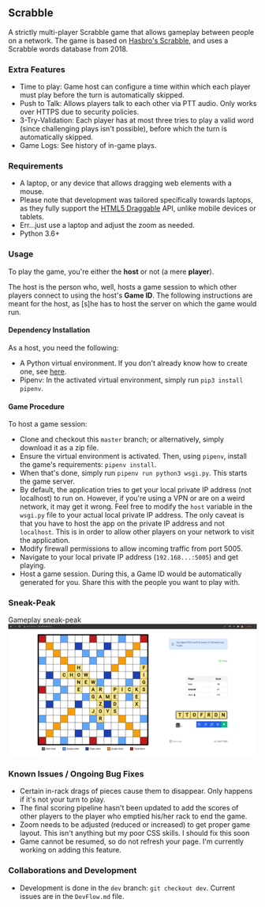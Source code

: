 ## Scrabble
A strictly multi-player Scrabble game that allows gameplay between people on a network. The game is based on [Hasbro's Scrabble](https://scrabble.hasbro.com/en-us), and uses a Scrabble words database from 2018.

### Extra Features
- Time to play: Game host can configure a time within which each player must play before the turn is automatically skipped.
- Push to Talk: Allows players talk to each other via PTT audio. Only works over HTTPS due to security policies.
- 3-Try-Validation: Each player has at most three tries to play a valid word (since challenging plays isn't possible), before which the turn is automatically skipped.
- Game Logs: See history of in-game plays.

### Requirements
- A laptop, or any device that allows dragging web elements with a mouse.
- Please note that development was tailored specifically towards laptops, as they fully support the [HTML5 Draggable](https://developer.mozilla.org/en-US/docs/Web/API/HTML_Drag_and_Drop_API) API, unlike mobile devices or tablets.
- Err...just use a laptop and adjust the zoom as needed.
- Python 3.6+

### Usage
To play the game, you're either the **host** or not (a mere **player**). 

The host is the person who, well, hosts a game session to which other players connect to using the host's **Game ID**.
 The following instructions are meant for the host, as [s]he has to host the server on which the game would run.

#### Dependency Installation
As a host, you need the following:
- A Python virtual environment. If you don't already know how to create one, see [here](https://realpython.com/lessons/creating-virtual-environment/).
- Pipenv: In the activated virtual environment, simply run `pip3 install pipenv`.

#### Game Procedure
 To host a game session:

- Clone and checkout this `master` branch; or alternatively, simply download it as a zip file.
- Ensure the virtual environment is activated. Then, using `pipenv`, install the game's requirements: `pipenv install`.
- When that's done, simply run `pipenv run python3 wsgi.py`. This starts the game server.
- By default, the application tries to get your local private IP address (not localhost) to run on. However, if you're using a VPN or are on a weird network, it may get it wrong. Feel free to modify the `host` variable in the `wsgi.py` file to your actual local private IP address. The only caveat is that you have to host the app on the private IP address and not `localhost`. This is in order to allow other players on your network to visit the application. 
- Modify firewall permissions to allow incoming traffic from port 5005.
- Navigate to your local private IP address (`192.168...:5005`) and get playing. 
- Host a game session. During this, a Game ID would be automatically generated for you. Share this with the people you want to play with.

### Sneak-Peak
Gameplay sneak-peak
![](gameplay.png)

### Known Issues / Ongoing Bug Fixes
- Certain in-rack drags of pieces cause them to disappear. Only happens if it's not your turn to play.
- The final scoring pipeline hasn't been updated to add the scores of other players to the player who emptied his/her rack to end the game.
- Zoom needs to be adjusted (reduced or increased) to get proper game layout. This isn't anything but my poor CSS skills. I should fix this soon
- Game cannot be resumed, so do not refresh your page. I'm currently working on adding this feature.

### Collaborations and Development
- Development is done in the `dev` branch: `git checkout dev`. Current issues are in the `DevFlow.md` file.

